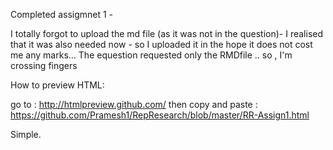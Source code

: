 Completed assigmnet 1 - 

I totally forgot to upload the md file (as it was not in the question)- I realised that it was also needed now - so I uploaded it in the hope it does not cost me any marks...  The equestion requested only the RMDfile .. so , I'm crossing fingers


How to preview HTML:

go to : http://htmlpreview.github.com/
then copy and paste :  https://github.com/Pramesh1/RepResearch/blob/master/RR-Assign1.html

Simple.

